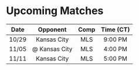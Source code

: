 # Upcoming Matches
Date|Opponent|Comp|Time (CT)
:-:|:-:|:-:|:-:
10/29|Kansas City|MLS|9:00 PM 
11/05|@ Kansas City|MLS|4:00 PM 
11/11|Kansas City|MLS|5:00 PM 

